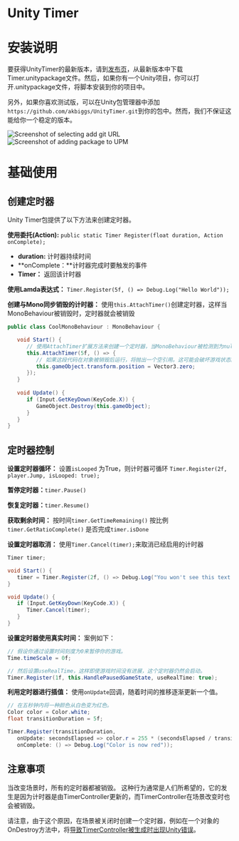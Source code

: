 # Unity Timer

# 安装说明

要获得UnityTimer的最新版本，请到[发布页](https://github.com/akbiggs/UnityTimer/releases)，从最新版本中下载Timer.unitypackage文件。然后，如果你有一个Unity项目，你可以打开.unitypackage文件，将脚本安装到你的项目中。

另外，如果你喜欢测试版，可以在Unity包管理器中添加`https://github.com/akbiggs/UnityTimer.git`到你的包中。然而，我们不保证这能给你一个稳定的版本。

![Screenshot of selecting add git URL](https://i.imgur.com/Crx5hnZ.png)
![Screenshot of adding package to UPM](../images/README/IW4b6a8.png)

# 基础使用

## 创建定时器

Unity Timer包提供了以下方法来创建定时器。

**使用委托(Action):**
`public static Timer Register(float duration, Action onComplete);`

- **duration:** 计时器持续时间
- **onComplete：**计时器完成时要触发的事件
- **Timer：** 返回该计时器

**使用Lamda表达式：**
`Timer.Register(5f, () => Debug.Log("Hello World"));`

**创建与Mono同步销毁的计时器：**
使用`this.AttachTimer()`创建定时器，这样当MonoBehaviour被销毁时，定时器就会被销毁

```c#
public class CoolMonoBehaviour : MonoBehaviour {

   void Start() {
      // 使用AttachTimer扩展方法来创建一个定时器，当MonoBehaviour被检测到为null时，它将自动取消该定时器。
      this.AttachTimer(5f, () => {
         // 如果这段代码在对象被销毁后运行，将抛出一个空引用。这可能会破坏游戏状态。
         this.gameObject.transform.position = Vector3.zero;
      });
   }
   
   void Update() {
      if (Input.GetKeyDown(KeyCode.X)) {
         GameObject.Destroy(this.gameObject);
      }
   }
}
```

## 定时器控制

**设置定时器循环：**
设置`isLooped` 为True，则计时器可循环
`Timer.Register(2f, player.Jump, isLooped: true);`

**暂停定时器：**`timer.Pause()`

**恢复定时器：**`timer.Resume()`

**获取剩余时间：**
按时间`timer.GetTimeRemaining()`
按比例`timer.GetRatioComplete()`
是否完成`timer.isDone`

**设置定时器取消：**
使用`Timer.Cancel(timer);`来取消已经启用的计时器

```c#
Timer timer;

void Start() {
   timer = Timer.Register(2f, () => Debug.Log("You won't see this text if you press X."));
}

void Update() {
   if (Input.GetKeyDown(KeyCode.X)) {
      Timer.Cancel(timer);
   }
}
```

**设置定时器使用真实时间：**
案例如下：

```c#
// 假设你通过设置时间刻度为0来暂停你的游戏。
Time.timeScale = 0f;

// 然后设置useRealTime，这样即使游戏时间没有进展，这个定时器仍然会启动。
Timer.Register(1f, this.HandlePausedGameState, useRealTime: true);
```

**利用定时器进行插值：**
使用`onUpdate`回调，随着时间的推移逐渐更新一个值。

```c#
// 在五秒钟内将一种颜色从白色变为红色。
Color color = Color.white;
float transitionDuration = 5f;

Timer.Register(transitionDuration,
   onUpdate: secondsElapsed => color.r = 255 * (secondsElapsed / transitionDuration),
   onComplete: () => Debug.Log("Color is now red"));
```

## 注意事项

当改变场景时，所有的定时器都被销毁。
这种行为通常是人们所希望的，它的发生是因为计时器是由TimerController更新的，而TimerController在场景改变时也会被销毁。

请注意，由于这个原因，在场景被关闭时创建一个定时器，例如在一个对象的OnDestroy方法中，将[导致TimerController被生成时出现Unity错误](http://i.imgur.com/ESFmFDO.png)。
